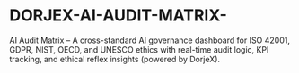 # DORJEX-AI-AUDIT-MATRIX-
AI Audit Matrix – A cross-standard AI governance dashboard for ISO 42001, GDPR, NIST, OECD, and UNESCO ethics with real-time audit logic, KPI tracking, and ethical reflex insights (powered by DorjeX).
